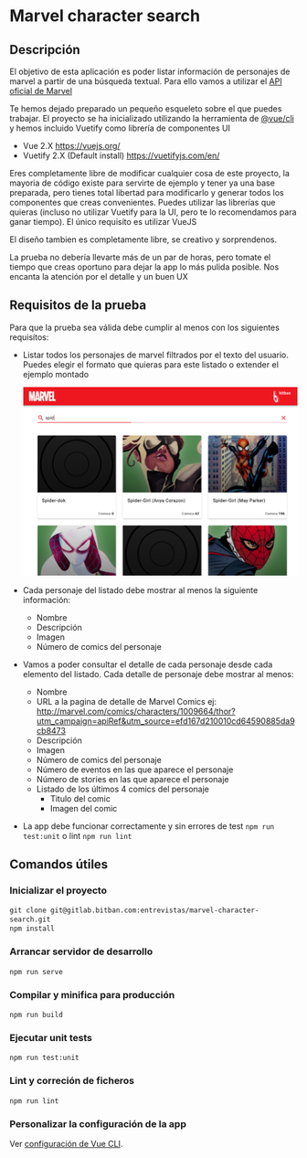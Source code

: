 # Marvel character search

## Descripción
El objetivo de esta aplicación es poder listar información de personajes de marvel a partir de una búsqueda textual.
Para ello vamos a utilizar el [API oficial de Marvel](src/api/README.md)

Te hemos dejado preparado un pequeño esqueleto sobre el que puedes trabajar. 
El proyecto se ha inicializado utilizando la herramienta de [@vue/cli](https://cli.vuejs.org/) y hemos incluido Vuetify como librería de componentes UI

* Vue 2.X https://vuejs.org/
* Vuetify 2.X (Default install) https://vuetifyjs.com/en/

Eres completamente libre de modificar cualquier cosa de este proyecto, la mayoria de código existe para servirte de ejemplo y tener ya una base preparada, pero tienes total libertad para modificarlo y generar todos los componentes que creas convenientes.
Puedes utilizar las librerías que quieras (incluso no utilizar Vuetify para la UI, pero te lo recomendamos para ganar tiempo). El único requisíto es utilizar VueJS

El diseño tambien es completamente libre, se creativo y sorprendenos.

La prueba no debería llevarte más de un par de horas, pero tomate el tiempo que creas oportuno para dejar la app lo más pulida posible. Nos encanta la atención por el detalle y un buen UX

## Requisitos de la prueba
Para que la prueba sea válida debe cumplir al menos con los siguientes requisítos:

* Listar todos los personajes de marvel filtrados por el texto del usuario. Puedes elegir el formato que quieras para este listado o extender el ejemplo montado

  ![Ejemplo](doc/example.png)

* Cada personaje del listado debe mostrar al menos la siguiente información:
  * Nombre
  * Descripción
  * Imagen
  * Número de comics del personaje
  
* Vamos a poder consultar el detalle de cada personaje desde cada elemento del listado. Cada detalle de personaje debe mostrar al menos:
  * Nombre
  * URL a la pagina de detalle de Marvel Comics ej: http://marvel.com/comics/characters/1009664/thor?utm_campaign=apiRef&utm_source=efd167d210010cd64590885da9cb8473
  * Descripción
  * Imagen
  * Número de comics del personaje
  * Número de eventos en las que aparece el personaje
  * Número de stories en las que aparece el personaje
  * Listado de los últimos 4 comics del personaje
    * Titulo del comic
    * Imagen del comic 
* La app debe funcionar correctamente y sin errores de test `npm run test:unit` o lint `npm run lint`

## Comandos útiles

### Inicializar el proyecto
```
git clone git@gitlab.bitban.com:entrevistas/marvel-character-search.git
npm install
```

### Arrancar servidor de desarrollo
```
npm run serve
```

### Compilar y minifica para producción
```
npm run build
```

### Ejecutar unit tests
```
npm run test:unit
```

### Lint y correción de ficheros
```
npm run lint
```

### Personalizar la configuración de la app
Ver [configuración de Vue CLI](https://cli.vuejs.org/config/).
